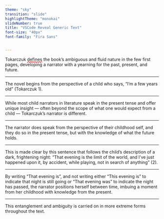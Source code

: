 ```yaml
---
theme: "sky"
transition: "slide"
highlightTheme: "monokai"
slideNumber: true
title: "VSCode Reveal Generic Text"
font-size: "40px"
font-family: "Fira Sans"


---
```


<style>
.spelling-error {
  text-decoration-line: underline;
  text-decoration-style: wavy;
  text-decoration-color: red;
}
.default {

}
</style>




<script type="text/javascript">
var foo = function(param) {
    param.innerHTML = "postulates";
    param.className = "default";
};
</script>





Tokarczuk <span id="demo" class="spelling-error" onmouseover="foo(this)">defines</span>
 the book’s ambiguous and fluid nature in the few first pages, developing a narrator with a yearning for the past, present, and future. 


---

The novel begins from the perspective of a child who says, “I’m a few years old” (Tokarczuk 1). 

---

While most child narrators in literature speak in the present tense and offer unique insight — often beyond the scope of what one would expect from a child — Tokarczuk’s narrator is different. 

---

The narrator does speak from the perspective of their childhood self, and they do so in the present tense, but with the knowledge of what the future holds. 

---

This is made clear by this sentence that follows the child’s description of a dark, frightening night: “That evening is the limit of the world, and I’ve just happened upon it, by accident, while playing, not in search of anything” (2).

---

By writing “That evening is”, and not writing either “This evening is” to indicate that night is still going or “That evening was” to indicate the night has passed, the narrator positions herself between time, imbuing a moment from her childhood with knowledge from the present. 

---

This entanglement and ambiguity is carried on in more extreme forms throughout the text.

